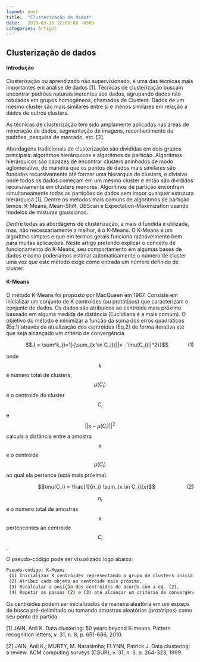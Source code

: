 ```yaml
---
layout: post
title:  "Clusterização de dados"
date:   2019-03-16 12:00:00 -0300
categories: Artigos
---
```


## Clusterização de dados

#### Introdução

Clusterização ou aprendizado não supervisionado, é uma das técnicas mais importantes em análise de dados [1]. Técnicas de clusterização buscam encontrar padrões naturais inerentes aos dados, agrupando dados não rotulados em grupos homogêneos, chamados de Clusters. Dados de um mesmo cluster são mais similares entre si e menos similares em relação a dados de outros clusters.

As técnicas de clusterização tem sido amplamente aplicadas nas áreas de mineração de dados, segmentação de imagens, reconhecimento de padrões, pesquisa de mercado, etc. [2].

Abordagens tradicionais de clusterização são divididas em dois grupos principais: algoritmos hierárquicos e algoritmos de partição. Algoritmos hierárquicos são capazes de encontrar clusters aninhados de modo aglomerativo, de maneira que os pontos de dados mais similares são fundidos recursivamente até formar uma hierarquia de clusters, e divisivo onde todos os dados começam em um mesmo cluster e então são divididos recursivamente em clusters menores. Algoritmos de partição encontram simultaneamente todas as partições de dados sem impor qualquer estrutura hierárquica [1]. Dentre os métodos mais comuns de algoritmos de partição temos: K-Means, Mean-Shift, DBScan e Expectation-Maximization usando modelos de misturas gaussianas.

Dentre todas as abordagens de clusterização, a mais difundida e utilizada, mas, não necessariamente a melhor, é o K-Means. O K-Means é um algoritmo simples e que em termos gerais funciona razoavelmente bem para muitas aplicações. Neste artigo pretendo explicar o conceito de funcionamento do K-Means, seu comportamento em algumas bases de dados e como poderíamos estimar automaticamente o número de cluster uma vez que este método exige como entrada um número definido de cluster.

#### K-Means

O método K-Means foi proposto por MacQueen em 1967. Consiste em inicializar um conjunto de K centroides (ou protótipos) que caracterizam o conjunto de dados. Os dados são atribuídos ao centróide mais próximo baseado em alguma medida de distância (Euclidiana é a mais comum). O objetivo do método é minimizar a função da soma dos erros quadráticos (Eq.1) através da atualização dos centróides (Eq.2) de forma iterativa até que seja alcançado um critério de convergência.


<p style="text-align: center"  markdown="1">
$$J = \sum^k_{i=1}{\sum_{x \in C_i}{||x - \mu(C_i)||^2}}$$
<span style="float: right">(1)</span>
</p>

onde $$k$$ é número total de clusters, $$\mu(C_i)$$ é o centroide do cluster $$C_i$$ e $$\vert \vert x - \mu(C_i)\vert \vert^2$$ calcula a distância entre a amostra $$x$$ e o centróide $$\mu(C_i)$$ ao qual ela pertence (está mais próxima).

<p style="text-align: center"  markdown="1">
$$\mu(C_i) = \frac{1}{n_i} \sum_{x \in C_i}{x}$$
<span style="float: right">(2)</span>
</p>

$$n_i$$ é o número total de amostras $$x$$ pertencentes ao centróide $$C_i$$.

O pseudo-código pode ser visualizado logo abaixo:

```bash
Pseudo-código: K-Means
 (1) Inicializar K centróides representando o grupo de clusters inicial.
 (2) Atribui cada objeto ao centróide mais próximo.
 (3) Recalcular a posição dos centróides de acordo com a eq. (2).
 (4) Repetir os passos (2) e (3) até alcançar um critério de convergência.
```	

Os centróides podem ser inicializados de maneira aleatória em um espaço de busca pré-delimitado ou tomando amostras aleatórias (protótipos) como seu ponto de partida.

[1] JAIN, Anil K. Data clustering: 50 years beyond K-means. Pattern recognition letters, v. 31, n. 8, p. 651-666, 2010.

[2] JAIN, Anil K.; MURTY, M. Narasimha; FLYNN, Patrick J. Data clustering: a review. ACM computing surveys (CSUR), v. 31, n. 3, p. 264-323, 1999.